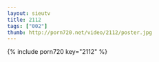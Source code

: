 ```yaml
--- 
layout: sieutv
title: 2112
tags: ["002"]
thumb: http://porn720.net/video/2112/poster.jpg
---
```

{% include porn720 key="2112" %} 
